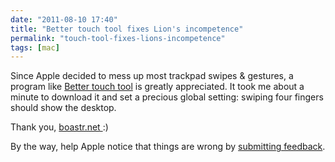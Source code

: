```yaml
---
date: "2011-08-10 17:40"
title: "Better touch tool fixes Lion's incompetence"
permalink: "touch-tool-fixes-lions-incompetence"
tags: [mac]
---
```


Since Apple decided to mess up most trackpad swipes & gestures, a program like [Better touch tool](http://blog.boastr.net/?page_id=2507) is greatly appreciated. It took me about a minute to download it and set a precious global setting: swiping four fingers should show the desktop.

Thank you, [boastr.net ](http://www.boastr.de/):)

By the way, help Apple notice that things are wrong by [submitting feedback](http://www.apple.com/feedback/macosx.html).
